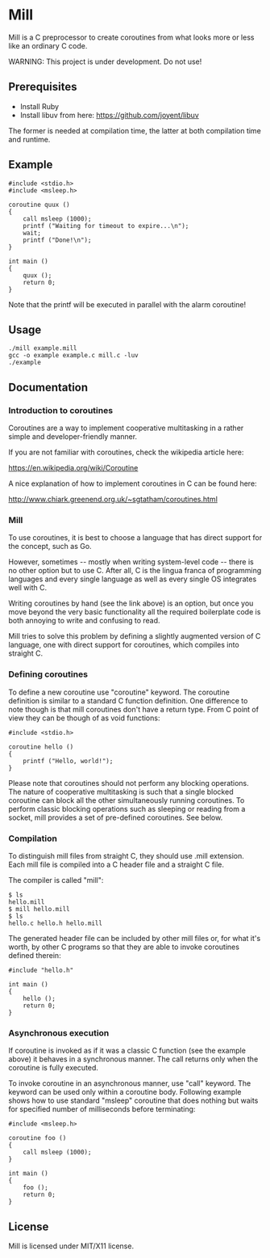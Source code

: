 Mill
====

Mill is a C preprocessor to create coroutines from what looks more or less
like an ordinary C code.

WARNING: This project is under development. Do not use!

## Prerequisites

* Install Ruby
* Install libuv from here: https://github.com/joyent/libuv

The former is needed at compilation time, the latter at both compilation time
and runtime.

## Example

```
#include <stdio.h>
#include <msleep.h>

coroutine quux ()
{
    call msleep (1000);
    printf ("Waiting for timeout to expire...\n");
    wait;
    printf ("Done!\n");
}

int main ()
{
    quux ();
    return 0;
}
```

Note that the printf will be executed in parallel with the alarm coroutine!

## Usage

```
./mill example.mill
gcc -o example example.c mill.c -luv
./example
```

## Documentation

### Introduction to coroutines

Coroutines are a way to implement cooperative multitasking in a rather simple
and developer-friendly manner.

If you are not familiar with coroutines, check the wikipedia article here:

https://en.wikipedia.org/wiki/Coroutine

A nice explanation of how to implement coroutines in C can be found here:

http://www.chiark.greenend.org.uk/~sgtatham/coroutines.html

### Mill

To use coroutines, it is best to choose a language that has direct support for
the concept, such as Go.

However, sometimes -- mostly when writing system-level code -- there is no other
option but to use C. After all, C is the lingua franca of programming
languages and every single language as well as every single OS integrates well
with C.

Writing coroutines by hand (see the link above) is an option, but once you move
beyond the very basic functionality all the required boilerplate code is both
annoying to write and confusing to read.

Mill tries to solve this problem by defining a slightly augmented version of
C language, one with direct support for coroutines, which compiles into
straight C.

### Defining coroutines

To define a new coroutine use "coroutine" keyword. The coroutine definition
is similar to a standard C function definition. One difference to note though
is that mill coroutines don't have a return type. From C point of view they can
be though of as void functions:

```
#include <stdio.h>

coroutine hello ()
{
    printf ("Hello, world!");
}
```

Please note that coroutines should not perform any blocking operations.
The nature of cooperative multitasking is such that a single blocked coroutine
can block all the other simultaneously running coroutines. To perform
classic blocking operations such as sleeping or reading from a socket, mill
provides a set of pre-defined coroutines. See below.

### Compilation

To distinguish mill files from straight C, they should use .mill extension.
Each mill file is compiled into a C header file and a straight C file.

The compiler is called "mill":

```
$ ls
hello.mill
$ mill hello.mill
$ ls
hello.c hello.h hello.mill
```

The generated header file can be included by other mill files or, for what it's
worth, by other C programs so that they are able to invoke coroutines defined
therein:

```
#include "hello.h"

int main ()
{
    hello ();
    return 0;
}
```

### Asynchronous execution

If coroutine is invoked as if it was a classic C function (see the example
above) it behaves in a synchronous manner. The call returns only when the
coroutine is fully executed.

To invoke coroutine in an asynchronous manner, use "call" keyword. The keyword
can be used only within a coroutine body. Following example shows how to
use standard "msleep" coroutine that does nothing but waits for specified number
of milliseconds before terminating:

```
#include <msleep.h>

coroutine foo ()
{
    call msleep (1000);
}

int main ()
{
    foo ();
    return 0;
}
```


## License

Mill is licensed under MIT/X11 license.
